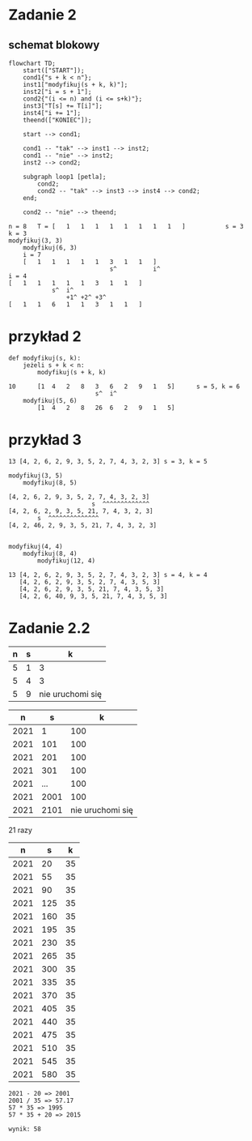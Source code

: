 # Zadanie 2

## schemat blokowy
```mermaid
flowchart TD;
    start(["START"]);
    cond1{"s + k < n"};
    inst1["modyfikuj(s + k, k)"];
    inst2["i = s + 1"];
    cond2{"(i <= n) and (i <= s+k)"};
    inst3["T[s] += T[i]"];
    inst4["i += 1"];
    theend(["KONIEC"]);

    start --> cond1;

    cond1 -- "tak" --> inst1 --> inst2;
    cond1 -- "nie" --> inst2;
    inst2 --> cond2;
    
    subgraph loop1 [petla];
        cond2;
        cond2 -- "tak" --> inst3 --> inst4 --> cond2;
    end;

    cond2 -- "nie" --> theend;
```


```
n = 8   T = [   1   1   1   1   1   1   1   1   ]           s = 3       k = 3
modyfikuj(3, 3)
    modyfikuj(6, 3)
    i = 7
    [   1   1   1   1   1   3   1   1   ] 
                            s^          i^
i = 4
[   1   1   1   1   1   3   1   1   ] 
            s^  i^
                +1^ +2^ +3^
[   1   1   6   1   1   3   1   1   ]     
```

# przykład 2
```
def modyfikuj(s, k):
    jeżeli s + k < n:
        modyfikuj(s + k, k)
```

```
10      [1  4   2   8   3   6   2   9   1   5]      s = 5, k = 6
                        s^  i^
    modyfikuj(5, 6)
        [1  4   2   8   26  6   2   9   1   5]
```

# przykład 3
```
13 [4, 2, 6, 2, 9, 3, 5, 2, 7, 4, 3, 2, 3] s = 3, k = 5

modyfikuj(3, 5)
    modyfikuj(8, 5)

[4, 2, 6, 2, 9, 3, 5, 2, 7, 4, 3, 2, 3]
                       s  ^^^^^^^^^^^^^
[4, 2, 6, 2, 9, 3, 5, 21, 7, 4, 3, 2, 3]
        s  ^^^^^^^^^^^^^^     
[4, 2, 46, 2, 9, 3, 5, 21, 7, 4, 3, 2, 3]
       

```


```
modyfikuj(4, 4)
    modyfikuj(8, 4)
        modyfikuj(12, 4)

13 [4, 2, 6, 2, 9, 3, 5, 2, 7, 4, 3, 2, 3] s = 4, k = 4
   [4, 2, 6, 2, 9, 3, 5, 2, 7, 4, 3, 5, 3]
   [4, 2, 6, 2, 9, 3, 5, 21, 7, 4, 3, 5, 3]
   [4, 2, 6, 40, 9, 3, 5, 21, 7, 4, 3, 5, 3]
```

# Zadanie 2.2

| n    | s    | k    |
|------|------|------|
| 5    | 1    | 3    |
| 5    | 4    | 3    |
| 5    | 9    | nie uruchomi się |

| n    | s    | k    |
|------|------|------|
| 2021 | 1    | 100  |
| 2021 | 101  | 100  |
| 2021 | 201  | 100  |
| 2021 | 301  | 100  |
| 2021 | ...  | 100  |
| 2021 | 2001 | 100  |
| 2021 | 2101 | nie uruchomi się |

21 razy

| n    | s    | k    |
|------|------|------|
| 2021 | 20   | 35   |
| 2021 | 55   | 35   |
| 2021 | 90   | 35   |
| 2021 | 125  | 35   |
| 2021 | 160  | 35   |
| 2021 | 195  | 35   |
| 2021 | 230  | 35   |
| 2021 | 265  | 35   |
| 2021 | 300  | 35   |
| 2021 | 335  | 35   |
| 2021 | 370  | 35   |
| 2021 | 405  | 35   |
| 2021 | 440  | 35   |
| 2021 | 475  | 35   |
| 2021 | 510  | 35   |
| 2021 | 545  | 35   |
| 2021 | 580  | 35   |

```
2021 - 20 => 2001
2001 / 35 => 57.17
57 * 35 => 1995
57 * 35 + 20 => 2015

wynik: 58
```
